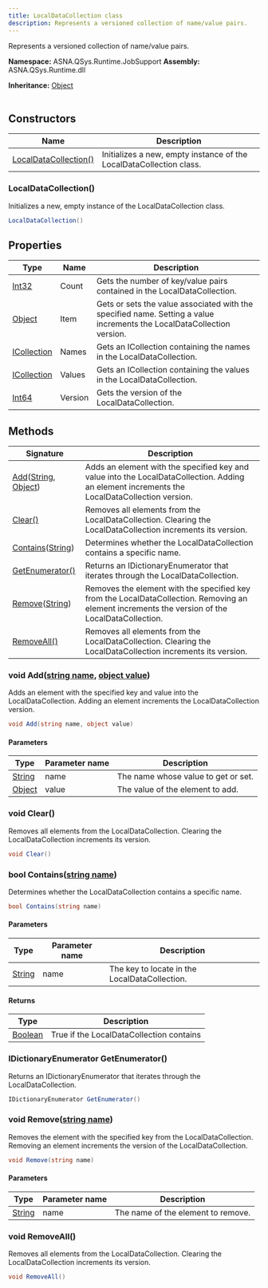 ```yaml
---
title: LocalDataCollection class
description: Represents a versioned collection of name/value pairs.
---
```


Represents a versioned collection of name/value pairs.

**Namespace:** ASNA.QSys.Runtime.JobSupport
**Assembly:** ASNA.QSys.Runtime.dll

**Inheritance:** [Object](https://docs.microsoft.com/en-us/dotnet/api/system.object)
<br>
<br>

## Constructors

| Name | Description |
| --- | --- |
| [LocalDataCollection()](#localdatacollection) | Initializes a new, empty instance of the LocalDataCollection class.

### LocalDataCollection()

Initializes a new, empty instance of the LocalDataCollection class.

```cs
LocalDataCollection()
```

## Properties

| Type | Name | Description
| --- | --- | --- 
| [Int32](https://learn.microsoft.com/en-us/dotnet/csharp/language-reference/builtin-types/integral-numeric-types) | Count | Gets the number of key/value pairs contained in the LocalDataCollection. |
| [Object](https://docs.microsoft.com/en-us/dotnet/api/system.object) | Item | Gets or sets the value associated with the specified name. Setting a value increments the LocalDataCollection version. |
| [ICollection](https://docs.microsoft.com/en-us/dotnet/api/system.collections.icollection) | Names | Gets an ICollection containing the names in the LocalDataCollection. |
| [ICollection](https://docs.microsoft.com/en-us/dotnet/api/system.collections.icollection) | Values | Gets an ICollection containing the values in the LocalDataCollection. |
| [Int64](https://learn.microsoft.com/en-us/dotnet/csharp/language-reference/builtin-types/integral-numeric-types) | Version | Gets the version of the LocalDataCollection. |

## Methods

| Signature | Description |
| --- | --- |
| [Add](#void-addstring-name-object-value)([String](https://docs.microsoft.com/en-us/dotnet/api/system.string), [Object](https://docs.microsoft.com/en-us/dotnet/api/system.object)) | Adds an element with the specified key and value into the LocalDataCollection. Adding an element increments the LocalDataCollection version.
| [Clear()](#void-clear) | Removes all elements from the LocalDataCollection. Clearing the LocalDataCollection increments its version.
| [Contains](#bool-containsstring-name)([String](https://docs.microsoft.com/en-us/dotnet/api/system.string)) | Determines whether the LocalDataCollection contains a specific name.
| [GetEnumerator()](#idictionaryenumerator-getenumerator) | Returns an IDictionaryEnumerator that iterates through the LocalDataCollection.
| [Remove](#void-removestring-name)([String](https://docs.microsoft.com/en-us/dotnet/api/system.string)) | Removes the element with the specified key from the LocalDataCollection. Removing an element increments the version of the LocalDataCollection.
| [RemoveAll()](#void-removeall) | Removes all elements from the LocalDataCollection. Clearing the LocalDataCollection increments its version.

### void Add([string name](https://learn.microsoft.com/en-us/dotnet/api/system.string?view=net-8.0), [object value](https://docs.microsoft.com/en-us/dotnet/api/system.object))

Adds an element with the specified key and value into the LocalDataCollection. Adding an element increments the LocalDataCollection version.

```cs
void Add(string name, object value)
```

#### Parameters

| Type | Parameter name | Description
| --- | --- | ---
| [String](https://docs.microsoft.com/en-us/dotnet/api/system.string) | name | The name whose value to get or set.
| [Object](https://docs.microsoft.com/en-us/dotnet/api/system.object) | value | The value of the element to add.

### void Clear()

Removes all elements from the LocalDataCollection. Clearing the LocalDataCollection increments its version.

```cs
void Clear()
```

### bool Contains([string name](https://learn.microsoft.com/en-us/dotnet/api/system.string?view=net-8.0))

Determines whether the LocalDataCollection contains a specific name.

```cs
bool Contains(string name)
```

#### Parameters

| Type | Parameter name | Description
| --- | --- | ---
| [String](https://docs.microsoft.com/en-us/dotnet/api/system.string) | name | The key to locate in the LocalDataCollection.

#### Returns

| Type | Description
| --- | ---
| [Boolean](https://docs.microsoft.com/en-us/dotnet/api/system.boolean) | True if the LocalDataCollection contains 

### IDictionaryEnumerator GetEnumerator()

Returns an IDictionaryEnumerator that iterates through the LocalDataCollection.

```cs
IDictionaryEnumerator GetEnumerator()
```

### void Remove([string name](https://learn.microsoft.com/en-us/dotnet/api/system.string?view=net-8.0))

Removes the element with the specified key from the LocalDataCollection. Removing an element increments the version of the LocalDataCollection.

```cs
void Remove(string name)
```

#### Parameters

| Type | Parameter name | Description
| --- | --- | ---
| [String](https://docs.microsoft.com/en-us/dotnet/api/system.string) | name | The name of the element to remove.

### void RemoveAll()

Removes all elements from the LocalDataCollection. Clearing the LocalDataCollection increments its version.

```cs
void RemoveAll()
```
